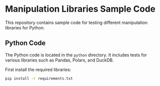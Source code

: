 # Manipulation Libraries Sample Code

This repository contains sample code for testing different manipulation libraries for Python.

## Python Code

The Python code is located in the `python` directory. It includes tests for various libraries such as Pandas, Polars, and DuckDB.

First install the required libraries:

```bash
pip install -r requirements.txt
```
